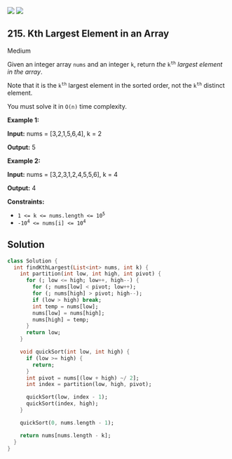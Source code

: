 [![](https://img.shields.io/github/stars/LeetCode-in-Dart/LeetCode-in-Dart?label=Stars&style=flat-square)](https://github.com/LeetCode-in-Dart/LeetCode-in-Dart)
[![](https://img.shields.io/github/forks/LeetCode-in-Dart/LeetCode-in-Dart?label=Fork%20me%20on%20GitHub%20&style=flat-square)](https://github.com/LeetCode-in-Dart/LeetCode-in-Dart/fork)

## 215\. Kth Largest Element in an Array

Medium

Given an integer array `nums` and an integer `k`, return _the_ <code>k<sup>th</sup></code> _largest element in the array_.

Note that it is the <code>k<sup>th</sup></code> largest element in the sorted order, not the <code>k<sup>th</sup></code> distinct element.

You must solve it in `O(n)` time complexity.

**Example 1:**

**Input:** nums = [3,2,1,5,6,4], k = 2

**Output:** 5

**Example 2:**

**Input:** nums = [3,2,3,1,2,4,5,5,6], k = 4

**Output:** 4

**Constraints:**

*   <code>1 <= k <= nums.length <= 10<sup>5</sup></code>
*   <code>-10<sup>4</sup> <= nums[i] <= 10<sup>4</sup></code>

## Solution

```dart
class Solution {
  int findKthLargest(List<int> nums, int k) {
    int partition(int low, int high, int pivot) {
      for (; low <= high; low++, high--) {
        for (; nums[low] < pivot; low++);
        for (; nums[high] > pivot; high--);
        if (low > high) break;
        int temp = nums[low];
        nums[low] = nums[high];
        nums[high] = temp;
      }
      return low;
    }

    void quickSort(int low, int high) {
      if (low >= high) {
        return;
      }
      int pivot = nums[(low + high) ~/ 2];
      int index = partition(low, high, pivot);

      quickSort(low, index - 1);
      quickSort(index, high);
    }

    quickSort(0, nums.length - 1);

    return nums[nums.length - k];
  }
}
```